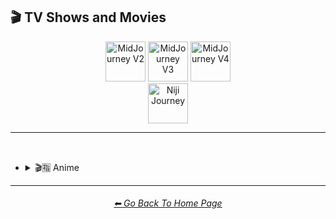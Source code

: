 <h2>🎬 TV Shows and Movies</h2>

<div align="center">

[<img src="/Images/Repo_Parts/Buttons/Version_Buttons/button_version_V2_inactive_third.webp?raw=true" alt="MidJourney V2" height="64" />](/Pages/MJ_V2/Style_Pages/Sphere/TV_and_Movies.md)
[<img src="/Images/Repo_Parts/Buttons/Version_Buttons/button_version_V3_inactive_third.webp?raw=true" alt="MidJourney V3" height="64" />](/Pages/MJ_V3/Style_Pages/Just_The_Style/TV_and_Movies.md)
[<img src="/Images/Repo_Parts/Buttons/Version_Buttons/button_version_V4_inactive_third.webp?raw=true" alt="MidJourney V4" height="64" />](/Pages/MJ_V4/Style_Pages/Just_The_Style/TV_and_Movies.md)
<br>
[<img src="/Images/Repo_Parts/Buttons/Version_Buttons/button_version_niji_active_full.webp?raw=true" alt="Niji Journey" height="64" />](/Pages/Niji_Journey/Style_Pages/TV_and_Movies.md)


</div>

<hr>
<br>


- <details><summary>🎬🈯 Anime</summary><p><div align="center">

	| Akira | Attack on Titan | Bakuman |
	| :-: | :-: | :-: |
	| <img src="/Images/Niji_Journey/MidJourney_Styles/Akira.png?raw=true" width="256" /> | <img src="/Images/Niji_Journey/MidJourney_Styles/Attack_on_Titan.png?raw=true" width="256" /> | <img src="/Images/Niji_Journey/MidJourney_Styles/Bakuman.png?raw=true" width="256" /> |
	
	<br>

	| Code Geass | Cowboy Bebop | Death Note |
	| :-: | :-: | :-: |
	| <img src="/Images/Niji_Journey/MidJourney_Styles/Code_Geass.png?raw=true" width="256" /> | <img src="/Images/Niji_Journey/MidJourney_Styles/Cowboy_Bebop.png?raw=true" width="256" /> | <img src="/Images/Niji_Journey/MidJourney_Styles/Death_Note.png?raw=true" width="256" /> |
	
	<br>

	| Detective Conan | Dr Stone | Dragon Ball Z |
	| :-: | :-: | :-: |
	| <img src="/Images/Niji_Journey/MidJourney_Styles/Detective_Conan.png?raw=true" width="256" /> | <img src="/Images/Niji_Journey/MidJourney_Styles/Dr_Stone.png?raw=true" width="256" /> | <img src="/Images/Niji_Journey/MidJourney_Styles/Dragon_Ball_Z.png?raw=true" width="256" /> |
	
	<br>

	| Fullmetal Alchemist | Gintama | Great Teacher Onizuka |
	| :-: | :-: | :-: |
	| <img src="/Images/Niji_Journey/MidJourney_Styles/Fullmetal_Alchemist.png?raw=true" width="256" /> | <img src="/Images/Niji_Journey/MidJourney_Styles/Gintama.png?raw=true" width="256" /> | <img src="/Images/Niji_Journey/MidJourney_Styles/Great_Teacher_Onizuka.png?raw=true" width="256" /> |
	
	<br>

	| Gurren Lagann | Haikyu | Hajime no Ippo |
	| :-: | :-: | :-: |
	| <img src="/Images/Niji_Journey/MidJourney_Styles/Gurren_Lagann.png?raw=true" width="256" /> | <img src="/Images/Niji_Journey/MidJourney_Styles/Haikyu.png?raw=true" width="256" /> | <img src="/Images/Niji_Journey/MidJourney_Styles/Hajime_no_Ippo.png?raw=true" width="256" /> |
	
	<br>

	| Hunter_x_Hunter | Inuyasha | Jojos_Bizzare_Adventures |
	| :-: | :-: | :-: |
	| <img src="/Images/Niji_Journey/MidJourney_Styles/Hunter_x_Hunter.png?raw=true" width="256" /> | <img src="/Images/Niji_Journey/MidJourney_Styles/Inuyasha.png?raw=true" width="256" /> | <img src="/Images/Niji_Journey/MidJourney_Styles/Jojos_Bizzare_Adventures.png?raw=true" width="256" /> |
	
	<br>

	| Jujutsu Kaisen | Kimetsu no Yaiba (Demon Slayer) | Koe no Katachi |
	| :-: | :-: | :-: |
	| <img src="/Images/Niji_Journey/MidJourney_Styles/Jujutsu_Kaisen.png?raw=true" width="256" /> | <img src="/Images/Niji_Journey/MidJourney_Styles/Kimetsu_no_Yaiba_Demon_Slayer.png?raw=true" width="256" /> | <img src="/Images/Niji_Journey/MidJourney_Styles/Koe_no_Katachi.png?raw=true" width="256" /> |
	
	<br>

	| Mob_Psycho_100 | My_Hero_Academia | Naruto |
	| :-: | :-: | :-: |
	| <img src="/Images/Niji_Journey/MidJourney_Styles/Mob_Psycho_100.png?raw=true" width="256" /> | <img src="/Images/Niji_Journey/MidJourney_Styles/My_Hero_Academia.png?raw=true" width="256" /> | <img src="/Images/Niji_Journey/MidJourney_Styles/Naruto.png?raw=true" width="256" /> |
	
	<br>

	| Pokemon | Pokémon |
	| :-: | :-: |
	| <img src="/Images/Niji_Journey/MidJourney_Styles/Pokemon.png?raw=true" width="256" /> | <img src="/Images/Niji_Journey/MidJourney_Styles/Pokemon (2).png?raw=true" width="256" /> |

	<br>

	| One Piece | Ruroni Kenshin |
	| :-: | :-: |
	| <img src="/Images/Niji_Journey/MidJourney_Styles/One_Piece.png?raw=true" width="256" /> | <img src="/Images/Niji_Journey/MidJourney_Styles/Ruroni_Kenshin.png?raw=true" width="256" /> |
	
	<br>

	| Spirited Away | Steins Gate | Sword Art Online |
	| :-: | :-: | :-: |
	| <img src="/Images/Niji_Journey/MidJourney_Styles/Spirited_Away.png?raw=true" width="256" /> | <img src="/Images/Niji_Journey/MidJourney_Styles/Steins_Gate.png?raw=true" width="256" /> | <img src="/Images/Niji_Journey/MidJourney_Styles/Sword_Art_Online.png?raw=true" width="256" /> |
	
	<br>

	| Vinland Saga |
	| :-: |
	| <img src="/Images/Niji_Journey/MidJourney_Styles/Vinland_Saga.png?raw=true" width="256" /> |

	</div></p></details>

	
<hr><!--------------->
<div align="center">
<h6><a href="https://github.com/willwulfken/MidJourney-Styles-and-Keywords-Reference/blob/main/README.md">⬅ Go Back To Home Page</a></h6>
</div>